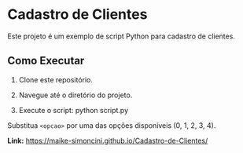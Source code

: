 # Cadastro de Clientes

Este projeto é um exemplo de script Python para cadastro de clientes.

## Como Executar

1. Clone este repositório.

2. Navegue até o diretório do projeto.

3. Execute o script: python script.py <opcao>

Substitua `<opcao>` por uma das opções disponíveis (0, 1, 2, 3, 4).

**Link:**
https://maike-simoncini.github.io/Cadastro-de-Clientes/
